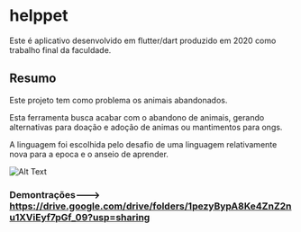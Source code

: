 # helppet

Este é aplicativo desenvolvido em flutter/dart produzido em 2020 como trabalho final da faculdade.

## Resumo

Este projeto tem como problema os animais abandonados.

Esta ferramenta busca acabar com o abandono de animais, gerando alternativas para doação e adoção de animas ou mantimentos para ongs.

A linguagem foi escolhida pelo desafio de uma linguagem relativamente nova para a epoca e o anseio de aprender. 

![Alt Text](https://media.giphy.com/media/hxLuNsRpu8QBZ5oIwZ/giphy.gif)

### Demontrações---> https://drive.google.com/drive/folders/1pezyBypA8Ke4ZnZ2nu1XViEyf7pGf_09?usp=sharing


